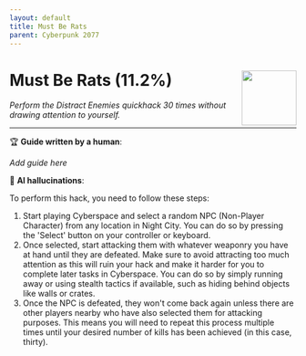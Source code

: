 ```yaml
---
layout: default
title: Must Be Rats
parent: Cyberpunk 2077
---
```


# Must Be Rats (11.2%) <img align="right" src="https://cdn.cloudflare.steamstatic.com/steamcommunity/public/images/apps/1091500/9f6b540aa3fa924f3600afdff35a763e75454c8c.jpg" width="96" height="96">

_Perform the Distract Enemies quickhack 30 times without drawing attention to yourself._

***

:trophy: **Guide written by a human**:

_Add guide here_

:robot: **AI hallucinations**:

To perform this hack, you need to follow these steps:
1. Start playing Cyberspace and select a random NPC (Non-Player Character) from any location in Night City. You can do so by pressing the 'Select' button on your controller or keyboard. 
2. Once selected, start attacking them with whatever weaponry you have at hand until they are defeated. Make sure to avoid attracting too much attention as this will ruin your hack and make it harder for you to complete later tasks in Cyberspace. You can do so by simply running away or using stealth tactics if available, such as hiding behind objects like walls or crates. 
3. Once the NPC is defeated, they won't come back again unless there are other players nearby who have also selected them for attacking purposes. This means you will need to repeat this process multiple times until your desired number of kills has been achieved (in this case, thirty).
